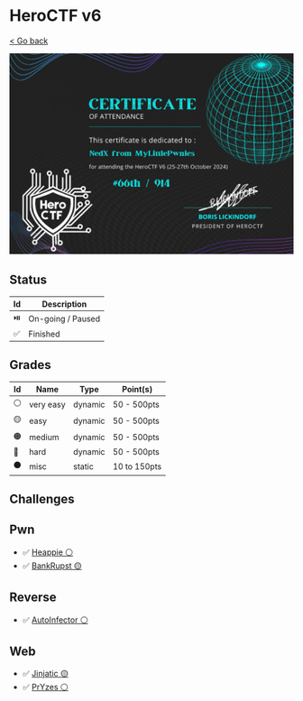 # HeroCTF v6

[< Go back](../../README.md)

<img src="assets/NedX-hero-certif.jpg" alt="ranking" width="600px">

<!-- ✅ ⏯️ ⭐ ⚪ 🟡 🟠 🔴 ⚫ 🚩 -->

## Status

| Id | Description       |
|----|-------------------|
| ⏯️ | On-going / Paused |
| ✅ | Finished          |

## Grades

| Id | Name         | Type    | Point(s)      |
|----|--------------|---------|---------------|
| ⚪ | very easy    | dynamic | 50 - 500pts   |
| 🟡 | easy         | dynamic | 50 - 500pts   |
| 🟠 | medium       | dynamic | 50 - 500pts   |
| 🔴 | hard         | dynamic | 50 - 500pts   |
| ⚫ | misc         | static  | 10 to 150pts  |

## Challenges

## Pwn

- ✅ [Heappie ⚪](./Pwn/Heappie/README.md)
- ✅ [BankRupst 🟡](./Pwn/BankRupst/README.md)

## Reverse

- ✅ [AutoInfector ⚪](./Reverse/AutoInfector/README.md)

## Web

- ✅ [Jinjatic 🟡](./Web/Jinjatic/README.md)
- ✅ [PrYzes ⚪](./Web/PrYzes/README.md)

